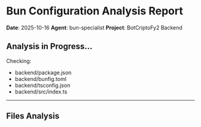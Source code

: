 # Bun Configuration Analysis Report
**Date**: 2025-10-16
**Agent**: bun-specialist
**Project**: BotCriptoFy2 Backend

## Analysis in Progress...

Checking:
- backend/package.json
- backend/bunfig.toml
- backend/tsconfig.json
- backend/src/index.ts

---

## Files Analysis

